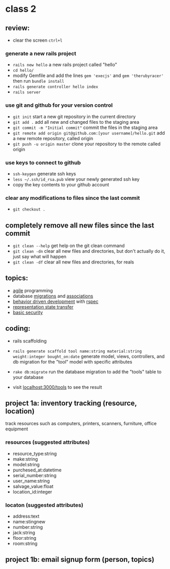 # class 2

## review:

* clear the screen `ctrl+l`

### generate a new rails project

* `rails new hello` a new rails project called "hello"
* `cd hello/`
* modify Gemfile and add the lines `gem 'execjs'` and `gem 'therubyracer'` then run `bundle install`
* `rails generate controller hello index`
* `rails server`

### use git and github for your version control

* `git init` start a new git repository in the current directory
* `git add .` add all new and changed files to the staging area
* `git commit -m "Initial commit"` commit the files in the staging area
* `git remote add origin git@github.com:[your username]/hello.git` add a new remote repository, called origin
* `git push -u origin master` clone your repository to the remote called origin

### use keys to connect to github

* `ssh-keygen` generate ssh keys
* `less ~/.ssh/id_rsa.pub` view your newly generated ssh key
* copy the key contents to your github account

### clear any modifications to files since the last commit

* `git checkout .`

## completely remove all new files since the last commit

* `git clean --help` get help on the git clean command
* `git clean -dn` clear all new files and directories, but don't actually do it, just say what will happen
* `git clean -df` clear all new files and directories, for reals

## topics:

* [agile](http://agilemanifesto.org/) programming
* database [migrations](http://guides.rubyonrails.org/migrations.html) and [associations](http://guides.rubyonrails.org/association_basics.html)
* [behavior driven development](http://behaviour-driven.org/) with [rspec](http://rubydoc.info/gems/rspec-rails/frames)
* [representation state transfer](http://guides.rubyonrails.org/getting_started.html#rest)
* [basic security](http://guides.rubyonrails.org/security.html)

## coding:

* rails scaffolding

* `rails generate scaffold tool name:string material:string weight:integer bought_on:date` generate model, views, controllers, and db migration for the "tool" model with specific attributes
* `rake db:migrate` run the database migration to add the "tools" table to your database
* visit [localhost:3000/tools](http://localhost:3000/tools) to see the result

## project 1a: inventory tracking (resource, location)

track resources such as computers, printers, scanners, furniture, office equipment

### resources (suggested attributes)

* resource_type:string
* make:string
* model:string
* purchesed_at:datetime
* serial_number:string
* user_name:string
* salvage_value:float
* location_id:integer

### locaton (suggested attributes)

* address:text
* name:stingnew
* number:string
* jack:string
* floor:string
* room:string

## project 1b: email signup form (person, topics)